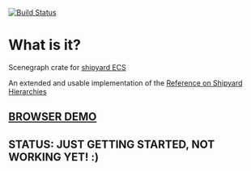 [![Build Status](https://github.com/dakom/shipyard-scenegraph/workflows/Test%2C%20Build%2C%20and%20Deploy/badge.svg)](https://github.com/dakom/shipyard-scenegraph/actions)

# What is it?
Scenegraph crate for [shipyard ECS](https://github.com/leudz/shipyard)

An extended and usable implementation of the [Reference on Shipyard Hierarchies](https://leudz.github.io/shipyard/book/recipes/hierarchy.html)

## [BROWSER DEMO](https://dakom.github.io/shipyard-scenegraph)

## STATUS: JUST GETTING STARTED, NOT WORKING YET! :)
